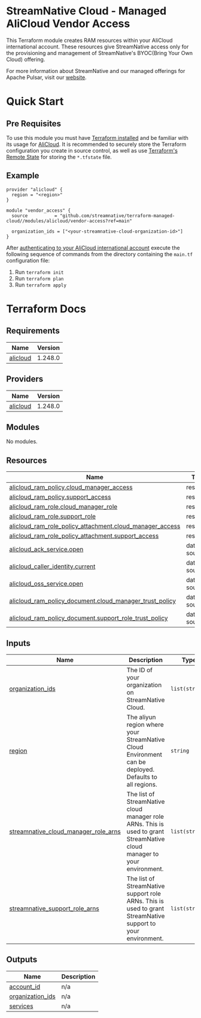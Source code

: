 # StreamNative Cloud - Managed AliCloud Vendor Access

This Terraform module creates RAM resources within your AliCloud international account. These resources give StreamNative access only for the provisioning and management of StreamNative's BYOC(Bring Your Own Cloud) offering.

For more information about StreamNative and our managed offerings for Apache Pulsar, visit our [website](https://streamnative.io/streamnativecloud/).

# Quick Start

## Pre Requisites

To use this module you must have [Terraform installed](https://learn.hashicorp.com/tutorials/terraform/install-cli) and be familiar with its usage for [AliCloud](https://registry.terraform.io/providers/aliyun/alicloud/latest/docs#authentication). It is recommended to securely store the Terraform configuration you create in source control, as well as use [Terraform's Remote State](https://www.terraform.io/language/state/remote) for storing the `*.tfstate` file.

## Example

```hcl
provider "alicloud" {
  region = "<region>"
}

module "vendor_access" {
  source          = "github.com/streamnative/terraform-managed-cloud//modules/alicloud/vendor-access?ref=main"

  organization_ids = ["<your-streamnative-cloud-organization-id>"]
}
```

After [authenticating to your AliCloud international account](https://registry.terraform.io/providers/aliyun/alicloud/latest/docs#authentication) execute the following sequence of commands from the directory containing the `main.tf` configuration file:

1. Run `terraform init`
2. Run `terraform plan`
3. Run `terraform apply`

# Terraform Docs

## Requirements

| Name                                                                  | Version |
| --------------------------------------------------------------------- | ------- |
| <a name="requirement_alicloud"></a> [alicloud](#requirement_alicloud) | 1.248.0 |

## Providers

| Name                                                            | Version |
| --------------------------------------------------------------- | ------- |
| <a name="provider_alicloud"></a> [alicloud](#provider_alicloud) | 1.248.0 |

## Modules

No modules.

## Resources

| Name                                                                                                                                                                     | Type        |
| ------------------------------------------------------------------------------------------------------------------------------------------------------------------------ | ----------- |
| [alicloud_ram_policy.cloud_manager_access](https://registry.terraform.io/providers/hashicorp/alicloud/1.248.0/docs/resources/ram_policy)                                 | resource    |
| [alicloud_ram_policy.support_access](https://registry.terraform.io/providers/hashicorp/alicloud/1.248.0/docs/resources/ram_policy)                                       | resource    |
| [alicloud_ram_role.cloud_manager_role](https://registry.terraform.io/providers/hashicorp/alicloud/1.248.0/docs/resources/ram_role)                                       | resource    |
| [alicloud_ram_role.support_role](https://registry.terraform.io/providers/hashicorp/alicloud/1.248.0/docs/resources/ram_role)                                             | resource    |
| [alicloud_ram_role_policy_attachment.cloud_manager_access](https://registry.terraform.io/providers/hashicorp/alicloud/1.248.0/docs/resources/ram_role_policy_attachment) | resource    |
| [alicloud_ram_role_policy_attachment.support_access](https://registry.terraform.io/providers/hashicorp/alicloud/1.248.0/docs/resources/ram_role_policy_attachment)       | resource    |
| [alicloud_ack_service.open](https://registry.terraform.io/providers/hashicorp/alicloud/1.248.0/docs/data-sources/ack_service)                                            | data source |
| [alicloud_caller_identity.current](https://registry.terraform.io/providers/hashicorp/alicloud/1.248.0/docs/data-sources/caller_identity)                                 | data source |
| [alicloud_oss_service.open](https://registry.terraform.io/providers/hashicorp/alicloud/1.248.0/docs/data-sources/oss_service)                                            | data source |
| [alicloud_ram_policy_document.cloud_manager_trust_policy](https://registry.terraform.io/providers/hashicorp/alicloud/1.248.0/docs/data-sources/ram_policy_document)      | data source |
| [alicloud_ram_policy_document.support_role_trust_policy](https://registry.terraform.io/providers/hashicorp/alicloud/1.248.0/docs/data-sources/ram_policy_document)       | data source |

## Inputs

| Name                                                                                                                                          | Description                                                                                                             | Type           | Default                                                                | Required |
| --------------------------------------------------------------------------------------------------------------------------------------------- | ----------------------------------------------------------------------------------------------------------------------- | -------------- | ---------------------------------------------------------------------- | :------: |
| <a name="input_organization_ids"></a> [organization_ids](#input_organization_ids)                                                             | The ID of your organization on StreamNative Cloud.                                                                      | `list(string)` | n/a                                                                    |   yes    |
| <a name="input_region"></a> [region](#input_region)                                                                                           | The aliyun region where your StreamNative Cloud Environment can be deployed. Defaults to all regions.                   | `string`       | `"*"`                                                                  |    no    |
| <a name="input_streamnative_cloud_manager_role_arns"></a> [streamnative_cloud_manager_role_arns](#input_streamnative_cloud_manager_role_arns) | The list of StreamNative cloud manager role ARNs. This is used to grant StreamNative cloud manager to your environment. | `list(string)` | <pre>[<br> "acs:ram::5855446584058772:role/cloud-manager"<br>]</pre>   |    no    |
| <a name="input_streamnative_support_role_arns"></a> [streamnative_support_role_arns](#input_streamnative_support_role_arns)                   | The list of StreamNative support role ARNs. This is used to grant StreamNative support to your environment.             | `list(string)` | <pre>[<br> "acs:ram::5855446584058772:role/support-general"<br>]</pre> |    no    |

## Outputs

| Name                                                                                | Description |
| ----------------------------------------------------------------------------------- | ----------- |
| <a name="output_account_id"></a> [account_id](#output_account_id)                   | n/a         |
| <a name="output_organization_ids"></a> [organization_ids](#output_organization_ids) | n/a         |
| <a name="output_services"></a> [services](#output_services)                         | n/a         |
